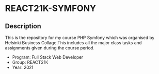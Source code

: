 # REACT21K-SYMFONY

## Description

This is the repository for my course PHP Symfony which was organised by Helsinki Business Collage.This includes all the major class tasks and assignments given during the course period.

- Program: Full Stack Web Developer
- Group: REACT21K
- Year: 2021
